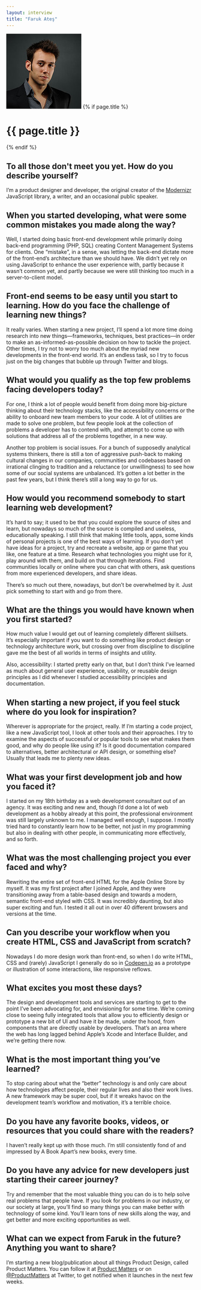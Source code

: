 ```yaml
---
layout: interview
title: "Faruk Ateş"
---
```

<img class="home-section__portrait" src="/images/portrait-faruk-ates.jpg" alt="Photo Faruk Ateş"  />
{% if page.title %} 
  <h1 class="interviews__h1">{{ page.title }}</h1> 
{% endif %}

## To all those don't meet you yet. How do you describe yourself?

I’m a product designer and developer, the original creator of the [Modernizr](https://modernizr.com/) JavaScript library, a writer, and an occasional public speaker.

## When you started developing, what were some common mistakes you made along the way?

Well, I started doing basic front-end development while primarily doing back-end programming (PHP, SQL) creating Content Management Systems for clients. One “mistake”, in a sense, was letting the back-end dictate more of the front-end’s architecture than we should have. We didn’t yet rely on using JavaScript to enhance the user experience with, partly because it wasn’t common yet, and partly because we were still thinking too much in a server-to-client model.

## Front-end seems to be easy until you start to learning. How do you face the challenge of learning new things?

It really varies. When starting a new project, I’ll spend a lot more time doing research into new things—frameworks, techniques, best practices—in order to make an as-informed-as-possible decision on how to tackle the project. Other times, I try not to worry too much about the myriad new developments in the front-end world. It’s an endless task, so I try to focus just on the big changes that bubble up through Twitter and blogs.

## What would you qualify as the top few problems facing developers today?

For one, I think a lot of people would benefit from doing more big-picture thinking about their technology stacks, like the accessibility concerns or the ability to onboard new team members to your code. A lot of utilities are made to solve one problem, but few people look at the collection of problems a developer has to contend with, and attempt to come up with solutions that address all of the problems together, in a new way.

Another top problem is social issues. For a bunch of supposedly analytical systems thinkers, there is still a ton of aggressive push-back to making cultural changes in our companies, communities and codebases based on irrational clinging to tradition and a reluctance (or unwillingness) to see how some of our social systems are unbalanced. It’s gotten a lot better in the past few years, but I think there’s still a long way to go for us.

## How would you recommend somebody to start learning web development?

It’s hard to say; it used to be that you could explore the source of sites and learn, but nowadays so much of the source is compiled and useless, educationally speaking. I still think that making little tools, apps, some kinds of personal projects is one of the best ways of learning. If you don’t yet have ideas for a project, try and recreate a website, app or game that you like, one feature at a time. Research what technologies you might use for it, play around with them, and build on that through iterations. Find communities locally or online where you can chat with others, ask questions from more experienced developers, and share ideas. 

There’s so much out there, nowadays, but don’t be overwhelmed by it. Just pick something to start with and go from there.

## What are the things you would have known when you first started?

How much value I would get out of learning completely different skillsets. It’s especially important if you want to do something like product design or technology architecture work, but crossing over from discipline to discipline gave me the best of all worlds in terms of insights and utility.

Also, accessibility: I started pretty early on that, but I don’t think I’ve learned as much about general user experience, usability, or reusable design principles as I did whenever I studied accessibility principles and documentation.

## When starting a new project, if you feel stuck where do you look for inspiration?

Wherever is appropriate for the project, really. If I’m starting a code project, like a new JavaScript tool, I look at other tools and their approaches. I try to examine the aspects of successful or popular tools to see what makes them good, and why do people like using it? Is it good documentation compared to alternatives, better architectural or API design, or something else? Usually that leads me to plenty new ideas.

## What was your first development job and how you faced it?

I started on my 18th birthday as a web development consultant out of an agency. It was exciting and new and, though I’d done a lot of web development as a hobby already at this point, the professional environment was still largely unknown to me. I managed well enough, I suppose. I mostly tried hard to constantly learn how to be better, not just in my programming but also in dealing with other people, in communicating more effectively, and so forth.
 
## What was the most challenging project you ever faced and why?

Rewriting the entire set of front-end HTML for the Apple Online Store by myself. It was my first project after I joined Apple, and they were transitioning away from a table-based design and towards a modern, semantic front-end styled with CSS. It was incredibly daunting, but also super exciting and fun. I tested it all out in over 40 different browsers and versions at the time.

## Can you describe your workflow when you create HTML, CSS and JavaScript from scratch?

Nowadays I do more design work than front-end, so when I do write HTML, CSS and (rarely) JavaScript I generally do so in [Codepen.io](http://codepen.io/) as a prototype or illustration of some interactions, like responsive reflows.

## What excites you most these days?

The design and development tools and services are starting to get to the point I’ve been advocating for, and envisioning for some time. We’re coming close to seeing fully integrated tools that allow you to efficiently design or prototype a new bit of UI and have it be made, under the hood, from components that are directly usable by developers. That’s an area where the web has long lagged behind Apple’s Xcode and Interface Builder, and we’re getting there now.

## What is the most important thing you’ve learned?

To stop caring about what the “better” technology is and only care about how technologies affect people, their regular lives and also their work lives. A new framework may be super cool, but if it wreaks havoc on the development team’s workflow and motivation, it’s a terrible choice.

## Do you have any favorite books, videos, or resources that you could share with the readers?

I haven’t really kept up with those much. I’m still consistently fond of and impressed by A Book Apart’s new books, every time. 

## Do you have any advice for new developers just starting their career journey?

Try and remember that the most valuable thing you can do is to help solve real problems that people have. If you look for problems in our industry, or our society at large, you’ll find so many things you can make better with technology of some kind. You’ll learn tons of new skills along the way, and get better and more exciting opportunities as well.

## What can we expect from Faruk in the future? Anything you want to share?

I’m starting a new blog/publication about all things Product Design, called Product Matters. You can follow it at [Product Matters](https://productmatters.design) or on [@ProductMatters](https://twitter.com/ProductMatters) at Twitter, to get notified when it launches in the next few weeks.
